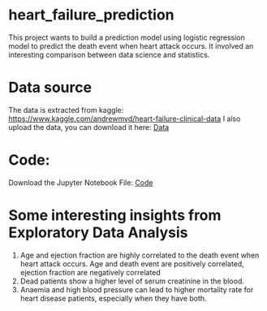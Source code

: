 # heart_failure_prediction

This project wants to build a prediction model using logistic regression model to predict the death event when heart attack occurs. It involved an interesting comparison between data science and statistics.

# Data source

The data is extracted from kaggle: https://www.kaggle.com/andrewmvd/heart-failure-clinical-data
I also upload the data, you can download it here: [Data](https://github.com/m85976668z/heart_failure_prediction/blob/master/heart.csv)

# Code:

Download the Jupyter Notebook File: [Code](https://github.com/m85976668z/heart_failure_prediction/blob/master/heart_failure_prediction.ipynb)

# Some interesting insights from Exploratory Data Analysis

1. Age and ejection fraction are highly correlated to the death event when heart attack occurs. Age and death event are positively correlated, ejection fraction are negatively correlated
2. Dead patients show a higher level of serum creatinine in the blood.
3. Anaemia and high blood pressure can lead to higher mortality rate for heart disease patients, especially when they have both.
